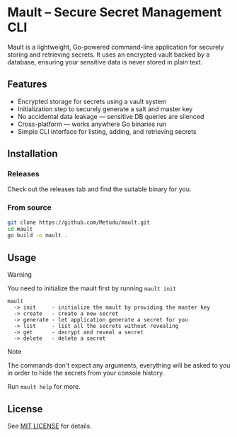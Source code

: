 # Mault – Secure Secret Management CLI
Mault is a lightweight, Go-powered command-line application for securely storing and retrieving secrets.
It uses an encrypted vault backed by a database, ensuring your sensitive data is never stored in plain text.

## Features
- Encrypted storage for secrets using a vault system
- Initialization step to securely generate a salt and master key
- No accidental data leakage — sensitive DB queries are silenced
- Cross-platform — works anywhere Go binaries run
- Simple CLI interface for listing, adding, and retrieving secrets

## Installation
### Releases
Check out the releases tab and find the suitable binary for you. 
### From source
```sh
git clone https://github.com/Metudu/mault.git
cd mault
go build -o mault .
```

## Usage 
> [!WARNING]
> You need to initialize the mault first by running `mault init`

```
mault
  -> init     - initialize the mault by providing the master key
  -> create   - create a new secret
  -> generate - let application generate a secret for you
  -> list     - list all the secrets without revealing
  -> get      - decrypt and reveal a secret
  -> delete   - delete a secret
```

> [!NOTE]
> The commands don't expect any arguments, everything will be asked to you in order to hide the secrets from your console history.

Run `mault help` for more.

## License
See [MIT LICENSE](./LICENSE) for details.